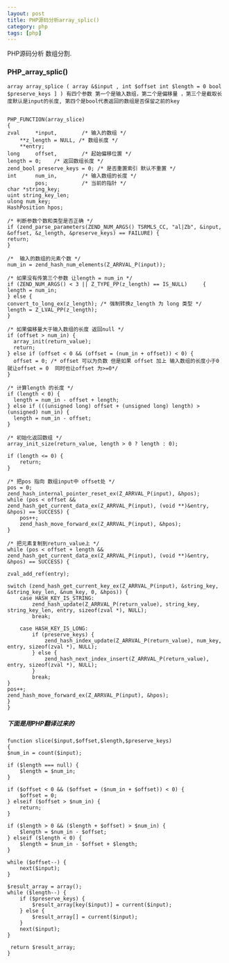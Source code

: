 ```yaml
---
layout: post
title: PHP源码分析array_splic()
category: php
tags: [php]
---
```


 PHP源码分析 数组分割.

### PHP_array_splic()

    array array_splice ( array &$input , int $offset int $length = 0 bool $preserve_keys ] ) 有四个参数 第一个是输入数组，第二个是偏移量 ，第三个是截取长度默认是input的长度, 第四个是bool代表返回的数组是否保留之前的key


    PHP_FUNCTION(array_slice)
    {
    zval     *input,        /* 输入的数组 */
        **z_length = NULL, /* 数组长度 */ 
        **entry;        
    long     offset,        /* 起始偏移位置 */
    length = 0;    /* 返回数组长度 */
    zend_bool preserve_keys = 0; /* 是否重置索引 默认不重置 */
    int      num_in,        /* 输入数组的长度 */
             pos;           /* 当前的指针 */
    char *string_key;
    uint string_key_len;
    ulong num_key;
    HashPosition hpos;

    /* 判断参数个数和类型是否正确 */
    if (zend_parse_parameters(ZEND_NUM_ARGS() TSRMLS_CC, "al|Zb", &input, &offset, &z_length, &preserve_keys) == FAILURE) {
    return;
    }

    /*  输入的数组的元素个数 */
    num_in = zend_hash_num_elements(Z_ARRVAL_P(input));

    /* 如果没有传第三个参数 让length = num_in */
    if (ZEND_NUM_ARGS() < 3 || Z_TYPE_PP(z_length) == IS_NULL)     {
    length = num_in;
    } else {
    convert_to_long_ex(z_length); /* 强制转换z_length 为 long 类型 */
    length = Z_LVAL_PP(z_length); 
    }

    /* 如果偏移量大于输入数组的长度 返回null */
    if (offset > num_in) {
      array_init(return_value);
      return;
    } else if (offset < 0 && (offset = (num_in + offset)) < 0) {
      offset = 0; /* offset 可以为负数 但是如果 offset 加上 输入数组的长度小于0 就让offset = 0  同时也让offset 为>=0*/
    }

    /* 计算length 的长度 */
    if (length < 0) {
      length = num_in - offset + length;
    } else if (((unsigned long) offset + (unsigned long) length) > (unsigned) num_in) {
      length = num_in - offset;
    }

    /* 初始化返回数组 */
    array_init_size(return_value, length > 0 ? length : 0);

    if (length <= 0) {
        return;
    }

    /* 把pos 指向 数组input中 offset处 */
    pos = 0;
    zend_hash_internal_pointer_reset_ex(Z_ARRVAL_P(input), &hpos);
    while (pos < offset && zend_hash_get_current_data_ex(Z_ARRVAL_P(input), (void **)&entry, &hpos) == SUCCESS) {
        pos++;
        zend_hash_move_forward_ex(Z_ARRVAL_P(input), &hpos);
    }

    /* 把元素复制到return_value上 */
    while (pos < offset + length && zend_hash_get_current_data_ex(Z_ARRVAL_P(input), (void **)&entry, &hpos) == SUCCESS) {

    zval_add_ref(entry);

    switch (zend_hash_get_current_key_ex(Z_ARRVAL_P(input), &string_key, &string_key_len, &num_key, 0, &hpos)) {
        case HASH_KEY_IS_STRING:
            zend_hash_update(Z_ARRVAL_P(return_value), string_key, string_key_len, entry, sizeof(zval *), NULL);
            break;

        case HASH_KEY_IS_LONG:
            if (preserve_keys) {
                zend_hash_index_update(Z_ARRVAL_P(return_value), num_key, entry, sizeof(zval *), NULL);
            } else {
                zend_hash_next_index_insert(Z_ARRVAL_P(return_value), entry, sizeof(zval *), NULL);
            }
            break;
    }
    pos++;
    zend_hash_move_forward_ex(Z_ARRVAL_P(input), &hpos);
    }
    }

##### 下面是用PHP翻译过来的

    function slice($input,$offset,$length,$preserve_keys)
    {
    $num_in = count($input);

    if ($length === null) {
        $length = $num_in;
    }

    if ($offset < 0 && ($offset = ($num_in + $offset)) < 0) {
        $offset = 0;
    } elseif ($offset > $num_in) {
        return;
    }

    if ($length > 0 && ($length + $offset) > $num_in) {
        $length = $num_in - $offset;
    } elseif ($length < 0) {
        $length = $num_in - $offset + $length;
    }

    while ($offset--) {
        next($input);
    }

    $result_array = array();
    while ($length--) {
        if ($preserve_keys) {
            $result_array[key($input)] = current($input);
        } else {
            $result_array[] = current($input);
        }
        next($input);
    }

     return $result_array;
    }